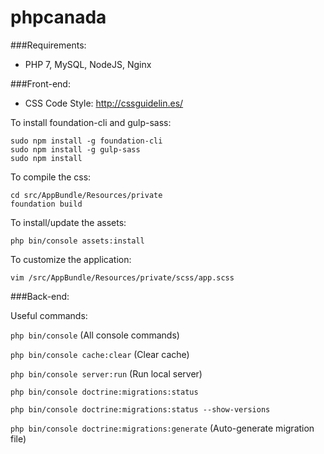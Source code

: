 # phpcanada

###Requirements:

- PHP 7, MySQL, NodeJS, Nginx

###Front-end:

- CSS Code Style: http://cssguidelin.es/

To install foundation-cli and gulp-sass:

    sudo npm install -g foundation-cli
    sudo npm install -g gulp-sass
    sudo npm install

To compile the css:

    cd src/AppBundle/Resources/private
    foundation build

To install/update the assets:

    php bin/console assets:install

To customize the application:

    vim /src/AppBundle/Resources/private/scss/app.scss


###Back-end:

Useful commands:

`php bin/console` (All console commands)

`php bin/console cache:clear` (Clear cache)

`php bin/console server:run` (Run local server)

`php bin/console doctrine:migrations:status`

`php bin/console doctrine:migrations:status --show-versions`

`php bin/console doctrine:migrations:generate` (Auto-generate migration file)
